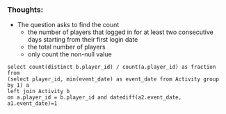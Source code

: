 ### Thoughts:

- The question asks to find the count
  - the number of players that logged in for at least two consecutive days starting from their first login date
  - the total number of players
  - only count the non-null value 


```
select count(distinct b.player_id) / count(a.player_id) as fraction from 
(select player_id, min(event_date) as event_date from Activity group by 1) a
left join Activity b
on a.player_id = b.player_id and datediff(a2.event_date, a1.event_date)=1

```
